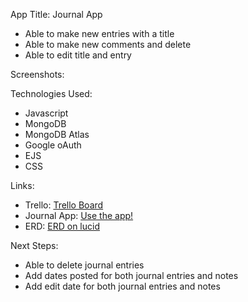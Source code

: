 App Title: Journal App
- Able to make new entries with a title
- Able to make new comments and delete
- Able to edit title and entry

Screenshots:

Technologies Used: 
- Javascript
- MongoDB
- MongoDB Atlas
- Google oAuth
- EJS
- CSS

Links:
- Trello: [Trello Board](https://trello.com/b/EfqzKVtm/project-2)
- Journal App: [Use the app!](https://project-2-journal.herokuapp.com/)
- ERD: [ERD on lucid](https://lucid.app/lucidchart/5e63b558-1725-4b39-8c70-8044fc30973d/view?page=0_0#)

Next Steps:
- Able to delete journal entries
- Add dates posted for both journal entries and notes
- Add edit date for both journal entries and notes
